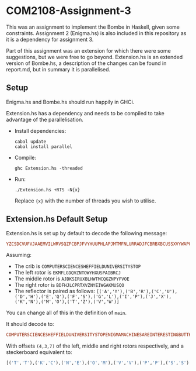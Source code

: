 # COM2108-Assignment-3

This was an assignment to implement the Bombe in Haskell, given some constraints. Assignment 2 (Enigma.hs) is also included in this repository as it is a dependency for assignment 3.

Part of this assignment was an extension for which there were some suggestions, but we were free to go beyond. Extension.hs is an extended version of Bombe.hs, a description of the changes can be found in report.md, but in summary it is parallelised. 



## Setup

Enigma.hs and Bombe.hs should run happily in GHCi.

Extension.hs has a dependency and needs to be compiled to take advantage of the parallelisation.



- Install dependencies:

  ```
  cabal update
  cabal install parallel
  ```

- Compile:

  ```
  ghc Extension.hs -threaded
  ```

- Run:

  ```
  ./Extension.hs +RTS -N{x}
  ```

  Replace `{x}` with the number of threads you wish to utilise.



## Extension.hs Default Setup

Extension.hs is set up by default to decode the following message:

```haskell
YZCSDCVUFVJAAEMVILWRVSQZFCBPJFVYHUUPHLAPJMTMFNLURRADJFCBRBXBCUSSXVYWAPQIRCUVVNODKELDMNNQHYFEFOZPBUIPWKPXIYPKQHMVOAVXFVDCKMZOULMTQNUFBVHFUSXYCYPWFKBYW
```

Assuming: 

- The crib is `COMPUTERSCIENCESHEFFIELDUNIVERSITYSTOP`
- The left rotor is `EKMFLGDQVZNTOWYHXUSPAIBRCJ`
- The middle rotor is `AJDKSIRUXBLHWTMCQGZNPYFVOE`
- The right rotor is `BDFHJLCPRTXVZNYEIWGAKMUSQO`
- The reflector is paired as follows: `[('A','Y'),('B','R'),('C','U'),('D','H'),('E','Q'),('F','S'),('G','L'),('I','P'),('J','X'),('K','N'),('M','O'),('T','Z'),('V','W')]`

You can change all of this in the definition of `main`.



It should decode to:

```haskell
COMPUTERSCIENCESHEFFIELDUNIVERSITYSTOPENIGMAMACHINESAREINTERESTINGBUTTHOSECODEBREAKERSWHOCRACKEDTHECODEMUSTHAVEBEENGENIUSESTODOSOWITHOUTCOMPUTERSSTOP
```

With offsets `(4,3,7)` of the left, middle and right rotors respectively, and a steckerboard equivalent to:

```haskell
[('T','T'),('K','C'),('N','E'),('O','M'),('V','V'),('P','P'),('S','S'),('J','U'),('X','F'),('G','R'),('L','D'),('B','Z')]
```